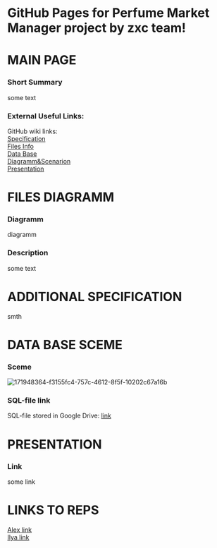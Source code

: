 # GitHub Pages for Perfume Market Manager project by zxc team!

# MAIN PAGE

### Short Summary
some text<br>

### External Useful Links:
GitHub wiki links:<br>
[Specification](https://github.com/fpmi-tp2022/labrabota5t1-zxc/blob/master/docs/func.md)<br>
[Files Info](https://github.com/fpmi-tp2022/labrabota5t1-zxc/wiki/Application-Files)<br>
[Data Base](https://github.com/fpmi-tp2022/labrabota5t1-zxc/wiki/DataBase-Sceme)<br>
[Diagramm&Scenarion](https://github.com/fpmi-tp2022/labrabota5t1-zxc/wiki/Functional-Preferences)<br>
[Presentation](https://github.com/fpmi-tp2022/labrabota5t1-zxc/wiki/Project-Presentation)<br>

# FILES DIAGRAMM

### Diagramm
diagramm<br>

### Description
some text<br>

# ADDITIONAL SPECIFICATION
smth<br>

# DATA BASE SCEME

### Sceme
![171948364-f3155fc4-757c-4612-8f5f-10202c67a16b](https://user-images.githubusercontent.com/78850311/171958121-22a8a496-b7e8-48f8-8c14-2cf39ec84e18.png)<br>

### SQL-file link

SQL-file stored in Google Drive: [link](https://drive.google.com/file/d/1JJQ1AbmioY6lVxIbXAnSFGl4Y1sBX4Fj/view?usp=sharing)<br>

# PRESENTATION

### Link
some link<br>

# LINKS TO REPS
[Alex link](https://github.com/alekseykrazhev/github-pages-with-jekyll)<br>
[Ilya link](https://github.com/P1l1gr1m/github-pages-with-jekyll)<br>
